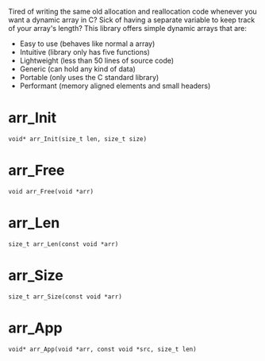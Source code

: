 Tired of writing the same old allocation and reallocation code whenever you want a dynamic array in C?
Sick of having a separate variable to keep track of your array's length?
This library offers simple dynamic arrays that are:
- Easy to use (behaves like normal a array)
- Intuitive (library only has five functions)
- Lightweight (less than 50 lines of source code) 
- Generic (can hold any kind of data)
- Portable (only uses the C standard library)
- Performant (memory aligned elements and small headers)

# arr_Init
```
void* arr_Init(size_t len, size_t size)
```
# arr_Free
```
void arr_Free(void *arr)
```
# arr_Len
```
size_t arr_Len(const void *arr)
```
# arr_Size
```
size_t arr_Size(const void *arr)
```
# arr_App
```
void* arr_App(void *arr, const void *src, size_t len)
```
